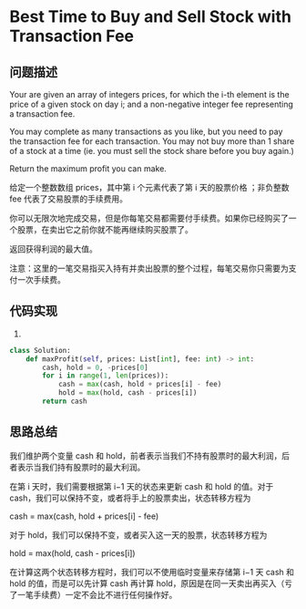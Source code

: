 #  Best Time to Buy and Sell Stock with Transaction Fee

## 问题描述

Your are given an array of integers prices, for which the i-th element is the price of a given stock on day i; and a non-negative integer fee representing a transaction fee.

You may complete as many transactions as you like, but you need to pay the transaction fee for each transaction. You may not buy more than 1 share of a stock at a time (ie. you must sell the stock share before you buy again.)

Return the maximum profit you can make.

给定一个整数数组 prices，其中第 i 个元素代表了第 i 天的股票价格 ；非负整数 fee 代表了交易股票的手续费用。

你可以无限次地完成交易，但是你每笔交易都需要付手续费。如果你已经购买了一个股票，在卖出它之前你就不能再继续购买股票了。

返回获得利润的最大值。

注意：这里的一笔交易指买入持有并卖出股票的整个过程，每笔交易你只需要为支付一次手续费。

## 代码实现

1.
```python
class Solution:
    def maxProfit(self, prices: List[int], fee: int) -> int:
        cash, hold = 0, -prices[0] 
        for i in range(1, len(prices)): 
            cash = max(cash, hold + prices[i] - fee)
            hold = max(hold, cash - prices[i]) 
        return cash
```


## 思路总结

我们维护两个变量 cash 和 hold，前者表示当我们不持有股票时的最大利润，后者表示当我们持有股票时的最大利润。

在第 i 天时，我们需要根据第 i−1 天的状态来更新 cash 和 hold 的值。对于 cash，我们可以保持不变，或者将手上的股票卖出，状态转移方程为

cash = max(cash, hold + prices[i] - fee)

对于 hold，我们可以保持不变，或者买入这一天的股票，状态转移方程为

hold = max(hold, cash - prices[i])

在计算这两个状态转移方程时，我们可以不使用临时变量来存储第 i−1 天 cash 和 hold 的值，而是可以先计算 cash 再计算 hold，原因是在同一天卖出再买入（亏了一笔手续费）一定不会比不进行任何操作好。